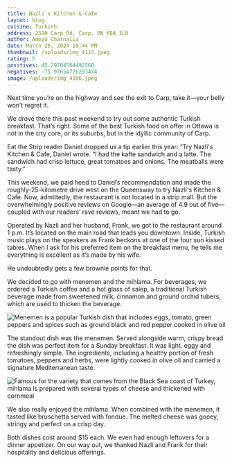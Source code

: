 ```yaml
---
title: Nazli's Kitchen & Cafe
layout: blog
cuisine: Turkish
address: 2590 Carp Rd, Carp, ON K0A 1L0
author: Ameya Charnalia
date: March 25, 2024 10:44 PM
thumbnail: /uploads/img_4113.jpeg
rating: 5
positives: 45.29704564492568
negatives: -75.97654776293474
image: /uploads/img_4106.jpeg
---
```

Next time you’re on the highway and see the exit to Carp, take it—your belly won’t regret it.

We drove there this past weekend to try out some authentic Turkish breakfast. That’s right. Some of the best Turkish food on offer in Ottawa is not in the city core, or its suburbs, but in the idyllic community of Carp.

Eat the Strip reader Daniel dropped us a tip earlier this year: “Try Nazli's Kitchen & Cafe, Daniel wrote. “I had the kafte sandwich and a latte. The sandwich had crisp lettuce, great tomatoes and onions. The meatballs were tasty.”

This weekend, we paid heed to Daniel’s recommendation and made the roughly-25-kilometre drive west on the Queensway to try Nazli's Kitchen & Cafe. Now, admittedly, the restaurant is not located in a strip mall. But the overwhelmingly positive reviews on Google—an average of 4.9 out of five—coupled with our readers’ rave reviews, meant we had to go.

Operated by Nazli and her husband, Frank, we got to the restaurant around 1 p.m. It’s located on the main road that leads you downtown. Inside, Turkish music plays on the speakers as Frank beckons at one of the four sun kissed tables. When I ask for his preferred item on the breakfast menu, he tells me everything is excellent as it’s made by his wife.

He undoubtedly gets a few brownie points for that.

We decided to go with menemen and the mihlama. For beverages, we ordered a Turkish coffee and a hot glass of salep, a traditional Turkish beverage made from sweetened milk, cinnamon and ground orchid tubers, which are used to thicken the beverage.

![Menemen is a popular Turkish dish that includes eggs, tomato, green peppers and spices such as ground black and red pepper cooked in olive oil](/uploads/img_4113.jpeg "Nazli's Kitchen & Cafe menemen")

The standout dish was the menemen. Served alongside warm, crispy bread the dish was perfect item for a Sunday breakfast. It was light, eggy and refreshingly simple. The ingredients, including a healthy portion of fresh tomatoes, peppers and herbs, were lightly cooked in olive oil and carried a signature Mediterranean taste.

![Famous for the variety that comes from the Black Sea coast of Turkey, mihlama is prepared with several types of cheese and thickened with cornmeal](/uploads/img_4112.jpeg "Nazli's Kitchen & Cafe mihlama")

We also really enjoyed the mihlama. When combined with the menemen, it tasted like bruschetta served with fondue. The melted cheese was gooey, stringy and perfect on a crisp day.

Both dishes cost around $15 each. We even had enough leftovers for a dinner appetizer. On our way out, we thanked Nazli and Frank for their hospitality and delicious offerings.